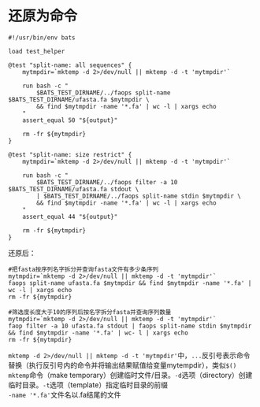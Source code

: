 # 还原为命令
```
#!/usr/bin/env bats

load test_helper

@test "split-name: all sequences" {
    mytmpdir=`mktemp -d 2>/dev/null || mktemp -d -t 'mytmpdir'`

    run bash -c "
        $BATS_TEST_DIRNAME/../faops split-name $BATS_TEST_DIRNAME/ufasta.fa $mytmpdir \
        && find $mytmpdir -name '*.fa' | wc -l | xargs echo
    "
    assert_equal 50 "${output}"

    rm -fr ${mytmpdir}
}

@test "split-name: size restrict" {
    mytmpdir=`mktemp -d 2>/dev/null || mktemp -d -t 'mytmpdir'`

    run bash -c "
        $BATS_TEST_DIRNAME/../faops filter -a 10 $BATS_TEST_DIRNAME/ufasta.fa stdout \
        | $BATS_TEST_DIRNAME/../faops split-name stdin $mytmpdir \
        && find $mytmpdir -name '*.fa' | wc -l | xargs echo
    "
    assert_equal 44 "${output}"

    rm -fr ${mytmpdir}
}
```
还原后：
```
#把fasta按序列名字拆分并查询fasta文件有多少条序列
mytmpdir=`mktemp -d 2>/dev/null || mktemp -d -t 'mytmpdir'`
faops split-name ufasta.fa $mytmpdir && find $mytmpdir -name '*.fa' | wc -l | xargs echo
rm -fr ${mytmpdir}

#筛选度长度大于10的序列后按名字拆分fasta并查询序列数量
mytmpdir=`mktemp -d 2>/dev/null || mktemp -d -t 'mytmpdir'`
faop filter -a 10 ufasta.fa stdout | faops split-name stdin $mytmpdir && find $mytmpdir -name '*.fa' | wc- l | xargs echo
rm -fr ${mytmpdir}
```
``mktemp -d 2>/dev/null || mktemp -d -t 'mytmpdir'``中，``...``反引号表示命令替换（执行反引号内的命令并将输出结果赋值给变量mytempdir），类似`$()`  
`mktemp`命令（make temporary）创建临时文件/目录。`-d`选项（directory）创建临时目录。`-t`选项（template）指定临时目录的前缀   
`-name '*.fa'`文件名以.fa结尾的文件    